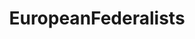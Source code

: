 ---
title: EuropeanFederalists
crosslinks:
- autotldr
- acteuropa
- europe
- DiEM25
- MapPorn
- Eurosceptics
- exmuslim
- YUROP
- superioreurope
- The_Europe
- europeanunion
---